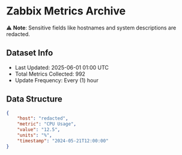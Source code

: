 # Zabbix Metrics Archive

⚠️ **Note**: Sensitive fields like hostnames and system descriptions are redacted.

## Dataset Info
- Last Updated: 2025-06-01 01:00 UTC
- Total Metrics Collected: 992
- Update Frequency: Every (1) hour

## Data Structure
```json
{
    "host": "redacted",
    "metric": "CPU Usage",
    "value": "12.5",
    "units": "%",
    "timestamp": "2024-05-21T12:00:00"
}
```
